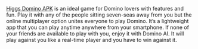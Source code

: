 [Higgs Domino APK](https://apkhiggsdomino.com/) is an ideal game for Domino lovers with features and fun. Play it with any of the people sitting seven-seas away from you but the online multiplayer option unites everyone to play Domino. It’s a lightweight app that you can play anytime anywhere from your smartphone. If none of your friends are available to play with you, enjoy it with Domino AI. It will play against you like a real-time player and you have to win against it.
